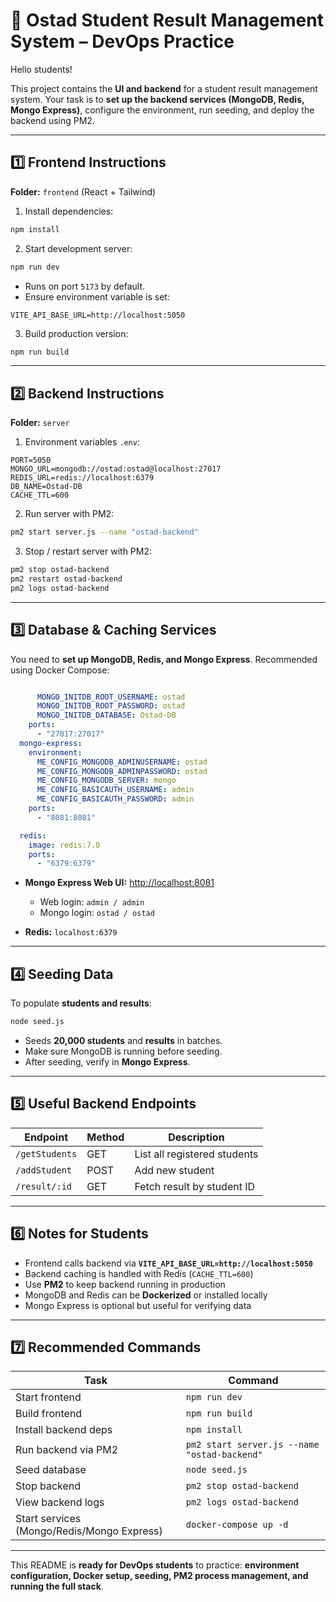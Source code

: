 # 🏫 Ostad Student Result Management System – DevOps Practice

Hello students!

This project contains the **UI and backend** for a student result management system. Your task is to **set up the backend services (MongoDB, Redis, Mongo Express)**, configure the environment, run seeding, and deploy the backend using PM2.

---

## 1️⃣ Frontend Instructions

**Folder:** `frontend` (React + Tailwind)

1. Install dependencies:

```bash
npm install
```

2. Start development server:

```bash
npm run dev
```

- Runs on port `5173` by default.
- Ensure environment variable is set:

```env
VITE_API_BASE_URL=http://localhost:5050
```

3. Build production version:

```bash
npm run build
```

---

## 2️⃣ Backend Instructions

**Folder:** `server`

1. Environment variables `.env`:

```env
PORT=5050
MONGO_URL=mongodb://ostad:ostad@localhost:27017
REDIS_URL=redis://localhost:6379
DB_NAME=Ostad-DB
CACHE_TTL=600
```

2. Run server with PM2:

```bash
pm2 start server.js --name "ostad-backend"
```

3. Stop / restart server with PM2:

```bash
pm2 stop ostad-backend
pm2 restart ostad-backend
pm2 logs ostad-backend
```

---

## 3️⃣ Database & Caching Services

You need to **set up MongoDB, Redis, and Mongo Express**. Recommended using Docker Compose:

```yaml

      MONGO_INITDB_ROOT_USERNAME: ostad
      MONGO_INITDB_ROOT_PASSWORD: ostad
      MONGO_INITDB_DATABASE: Ostad-DB
    ports:
      - "27017:27017"
  mongo-express:
    environment:
      ME_CONFIG_MONGODB_ADMINUSERNAME: ostad
      ME_CONFIG_MONGODB_ADMINPASSWORD: ostad
      ME_CONFIG_MONGODB_SERVER: mongo
      ME_CONFIG_BASICAUTH_USERNAME: admin
      ME_CONFIG_BASICAUTH_PASSWORD: admin
    ports:
      - "8081:8081"

  redis:
    image: redis:7.0
    ports:
      - "6379:6379"
```

- **Mongo Express Web UI:** [http://localhost:8081](http://localhost:8081)

  - Web login: `admin / admin`
  - Mongo login: `ostad / ostad`

- **Redis:** `localhost:6379`

---

## 4️⃣ Seeding Data

To populate **students and results**:

```bash
node seed.js
```

- Seeds **20,000 students** and **results** in batches.
- Make sure MongoDB is running before seeding.
- After seeding, verify in **Mongo Express**.

---

## 5️⃣ Useful Backend Endpoints

| Endpoint       | Method | Description                  |
| -------------- | ------ | ---------------------------- |
| `/getStudents` | GET    | List all registered students |
| `/addStudent`  | POST   | Add new student              |
| `/result/:id`  | GET    | Fetch result by student ID   |

---

## 6️⃣ Notes for Students

- Frontend calls backend via **`VITE_API_BASE_URL=http://localhost:5050`**
- Backend caching is handled with Redis (`CACHE_TTL=600`)
- Use **PM2** to keep backend running in production
- MongoDB and Redis can be **Dockerized** or installed locally
- Mongo Express is optional but useful for verifying data

---

## 7️⃣ Recommended Commands

| Task                                       | Command                                      |
| ------------------------------------------ | -------------------------------------------- |
| Start frontend                             | `npm run dev`                                |
| Build frontend                             | `npm run build`                              |
| Install backend deps                       | `npm install`                                |
| Run backend via PM2                        | `pm2 start server.js --name "ostad-backend"` |
| Seed database                              | `node seed.js`                               |
| Stop backend                               | `pm2 stop ostad-backend`                     |
| View backend logs                          | `pm2 logs ostad-backend`                     |
| Start services (Mongo/Redis/Mongo Express) | `docker-compose up -d`                       |

---

This README is **ready for DevOps students** to practice: **environment configuration, Docker setup, seeding, PM2 process management, and running the full stack**.
